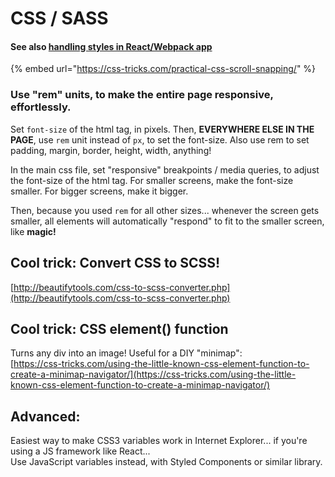 # CSS / SASS

#### See also [handling styles in React/Webpack app](styles-in-react-webpack-app.md)

{% embed url="https://css-tricks.com/practical-css-scroll-snapping/" %}

### Use "rem" units, to make the entire page responsive, effortlessly.

Set `font-size` of the html tag, in pixels. Then, **EVERYWHERE ELSE IN THE PAGE**, use `rem` unit instead of `px`, to set the font-size. Also use rem to set padding, margin, border, height, width, anything! 

In the main css file, set "responsive" breakpoints / media queries, to adjust the font-size of the html tag. For smaller screens, make the font-size smaller. For bigger screens, make it bigger. 

Then, because you used `rem` for all other sizes... whenever the screen gets smaller, all elements will automatically "respond" to fit to the smaller screen, like **magic!**

## Cool trick: Convert CSS to SCSS!

[http://beautifytools.com/css-to-scss-converter.php](http://beautifytools.com/css-to-scss-converter.php)

## Cool trick: CSS element\(\) function

Turns any div into an image! Useful for a DIY "minimap":  
[https://css-tricks.com/using-the-little-known-css-element-function-to-create-a-minimap-navigator/](https://css-tricks.com/using-the-little-known-css-element-function-to-create-a-minimap-navigator/)

## Advanced:

Easiest way to make CSS3 variables work in Internet Explorer... if you're using a JS framework like React...   
Use JavaScript variables instead, with Styled Components or similar library.



